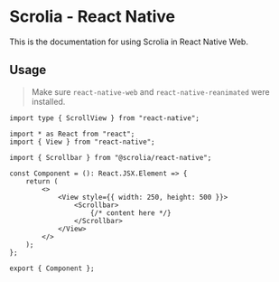 # Scrolia - React Native

This is the documentation for using Scrolia in React Native Web.

## Usage

> Make sure `react-native-web` and `react-native-reanimated` were installed.

```tsx
import type { ScrollView } from "react-native";

import * as React from "react";
import { View } from "react-native";

import { Scrollbar } from "@scrolia/react-native";

const Component = (): React.JSX.Element => {
    return (
        <>
            <View style={{ width: 250, height: 500 }}>
                <Scrollbar>
                    {/* content here */}
                </Scrollbar>
            </View>
        </>
    );
};

export { Component };
```
